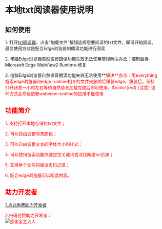 # 本地txt阅读器使用说明

## 如何使用

1\. 打开[txt阅读器](https://setity.github.io)，点击“加载文件”按钮选择您要阅读的txt文件，即可开始阅读。最佳使用方式是配合Edge浏览器的朗读功能进行阅读

2\. 电脑Edge浏览器自然语音朗读功能失效无法使用常规解决办法：控制面板-Microsoft Edge WebView2 Runtime-修复

3\. 电脑Edge浏览器自然语音朗读功能失效无法使用**<font color='red'>解决**办法：用everything搜索edge浏览器和edge runtime相关的文件夹删除后重装edge，重装后，保持打开状态一小时左右等待自然语音加载完成后即可使用。$\color{red} {注意} 这种方式会导致依赖webview runtime的应用不能使用

## 功能简介

1\. 支持打开本地存储的txt文件；

2\. 可以自由调整背景颜色；

3\. 可以自由调整文本的字体大小和样式；

4\. 可以使用搜索功能快速定位关键词或寻找网络txt资源；

5\. 支持单个文件的阅读页码记录；

6\. 配合edge浏览器可以朗读内容。

## 助力开发者
[1.点此免费助力开发者](https://couwhoupesho.net/4/7705695 "助力开发者购买服务器")  
  
2.扫码付费助力开发者：  
![感谢金主大人](https://github.com/setity/setity.github.io/assets/163283893/c00195cf-1990-400c-bd5f-dc19848f0b97)
